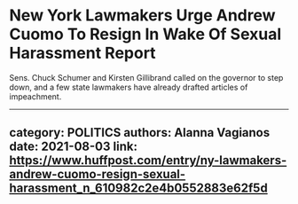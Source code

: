 # New York Lawmakers Urge Andrew Cuomo To Resign In Wake Of Sexual Harassment Report

Sens. Chuck Schumer and Kirsten Gillibrand called on the governor to step down, and a few state lawmakers have already drafted articles of impeachment.

---
category: POLITICS
authors: Alanna Vagianos
date: 2021-08-03
link: https://www.huffpost.com/entry/ny-lawmakers-andrew-cuomo-resign-sexual-harassment_n_610982c2e4b0552883e62f5d
---
